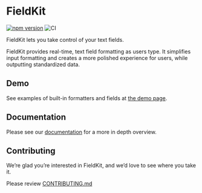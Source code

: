 # FieldKit

[![npm version](https://badge.fury.io/js/field-kit.svg)](https://badge.fury.io/js/field-kit)
![CI](https://github.com/square/field-kit/workflows/CI/badge.svg)

FieldKit lets you take control of your text fields.

FieldKit provides real-time, text field formatting as users type. It simplifies input formatting and creates a more polished experience for users, while outputting standardized data.

## Demo

See examples of built-in formatters and fields at [the demo page][demo-page].

## Documentation

Please see our [documentation][docs] for a more in depth overview.

## Contributing

We’re glad you’re interested in FieldKit, and we’d love to see where you take it.

Please review [CONTRIBUTING.md][contributing]

[demo-page]: http://square.github.io/field-kit
[docs]: https://github.com/square/field-kit/wiki
[contributing]: https://github.com/square/field-kit/blob/master/CONTRIBUTING.md
